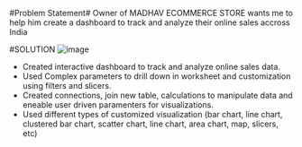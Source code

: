 #Problem Statement#
Owner of MADHAV ECOMMERCE STORE wants me to help him create a dashboard to track and analyze their online sales accross India

#SOLUTION
![image](https://github.com/yash733/MADHAV-ECOMMERCE/assets/100533686/74588390-3695-4d1d-b67e-5c68501dc1a5)

- Created interactive dashboard to track and analyze online sales data.
- Used Complex parameters to drill down in worksheet and customization using filters and slicers.
- Created connections, join new table, calculations to manipulate data and eneable user driven paramenters for visualizations.
- Used different types of customized visualization (bar chart, line chart, clustered bar chart, scatter chart, line chart, area chart, map, slicers, etc)
